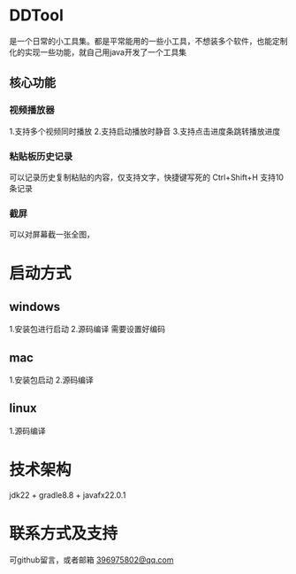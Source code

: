 # DDTool
是一个日常的小工具集。都是平常能用的一些小工具，不想装多个软件，也能定制化的实现一些功能，就自己用java开发了一个工具集
## 核心功能

### 视频播放器
1.支持多个视频同时播放
2.支持启动播放时静音
3.支持点击进度条跳转播放进度

### 粘贴板历史记录
可以记录历史复制粘贴的内容，仅支持文字，快捷键写死的 Ctrl+Shift+H
支持10条记录

### 截屏
可以对屏幕截一张全图，

# 启动方式

## windows
1.安装包进行启动
2.源码编译
需要设置好编码

## mac
1.安装包启动
2.源码编译

## linux
1.源码编译


# 技术架构
jdk22 + gradle8.8 + javafx22.0.1



# 联系方式及支持
可github留言，或者邮箱 396975802@qq.com

